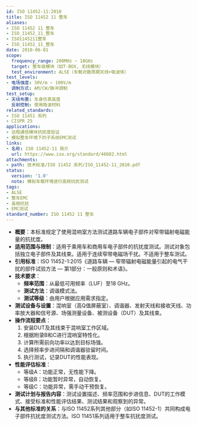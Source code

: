 ```yaml
---
id: ISO 11452-11:2010
title: ISO 11452 11 整车
aliases:
- ISO 11452 11 整车
- ISO_11452_11_整车
- ISO1145211整车
- ISO_11452_11_整车
date: 2010-06-01
scope:
  frequency_range: 200MHz ~ 18GHz
  target: 整车级模块（如T-BOX, 无线模块）
  test_environment: ALSE（车载对数周期天线+吸波体）
test_levels:
- 电场强度: 30V/m ~ 100V/m
  调制方式: AM/CW/脉冲调制
test_setup:
- 天线布置: 车身仿真高度
  反射控制: 使用吸波材料
related_standards:
- ISO 11451 系列
- CISPR 25
applications:
- 远程通信模块抗扰度验证
- 模拟整车环境下的子系统EMC测试
links:
- 名称: ISO 11452-11 简介
  url: https://www.iso.org/standard/46082.html
attachments:
- path: 技术标准/ISO 11452 系列/ISO_11452-11_2010.pdf
status:
  version: '1.0'
  note: 模拟车载环境进行高频抗扰测试
tags:
- ALSE
- 整车EMC
- 高频抗扰
- EMC测试
standard_number: ISO 11452 11 整车
---
```


- **概要**：本标准规定了使用混响室方法测试道路车辆电子部件对窄带辐射电磁能量的抗扰度。
- **适用范围与限制**：适用于乘用车和商用车电子部件的抗扰度测试。测试对象包括独立电子部件及其线束。适用于连续窄带电磁场干扰。不适用于整车测试。
- **引用标准**：ISO 11452-1:2015《道路车辆 — 窄带辐射电磁能量引起的电气干扰的部件试验方法 — 第1部分：一般原则和术语》。
- **技术要求**：
    - **频率范围**：从最低可用频率（LUF）至18 GHz。
    - **测试方法**：调谐模式法。
    - **测试等级**：由用户根据应用需求指定。
- **测试设备与设置**：混响室（高Q值屏蔽室）、调谐器、发射天线和接收天线、功率放大器和信号源、场强测量设备、被测设备（DUT）及其线束。
- **操作流程要点**：
    1. 安装DUT及其线束于混响室工作区域。
    2. 根据附录B和C进行混响室特性化。
    3. 计算所需前向功率以达到目标场强。
    4. 选择频率步进间隔和调谐器驻留时间。
    5. 执行测试，记录DUT的性能表现。
- **性能评估标准**：
    - 等级A：功能正常，无性能下降。
    - 等级B：功能暂时异常，自动恢复。
    - 等级C：功能异常，需手动干预恢复。
- **测试计划与报告内容**：测试设置描述、频率范围和步进信息、DUT的工作模式、接受标准和性能评估结果、测试结果和观察到的异常。
- **与其他标准的关系**：与ISO 11452系列其他部分（如ISO 11452-1）共同构成电子部件抗扰度测试方法。ISO 11451系列适用于整车抗扰度测试。